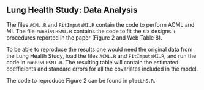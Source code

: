 ## Lung Health Study: Data Analysis

The files `ACML.R` and `FitImputeMI.R` contain the code to perform ACML and MI. The file `runBivLHSMI.R` contains the code to fit the six designs + procedures reported in the paper (Figure 2 and Web Table 8). 

To be able to reproduce the results one would need the original data from the Lung Health Study, load the files `ACML.R` and `FitImputeMI.R`, and run the code in `runBivLHSMI.R`. The resulting table will contain the estimated coefficients and standard errors for all the covariates included in the model.

The code to reproduce Figure 2 can be found in `plotLHS.R`.  
